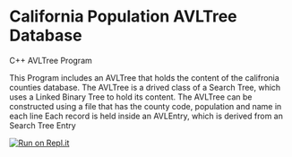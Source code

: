 # California Population AVLTree Database
C++ AVLTree Program

This Program includes an AVLTree that holds the content of the califronia counties database. The AVLTree is a drived class of a Search Tree, which uses a Linked Binary Tree to hold its content.
The AVLTree can be constructed using a file that has the county code, population and name in each line
Each record is held inside an AVLEntry, which is derived from an Search Tree Entry

[![Run on Repl.it](https://repl.it/badge/github/danielzelfo/AVLTree-DataStructure)](https://repl.it/github/danielzelfo/AVLTree-DataStructure)
